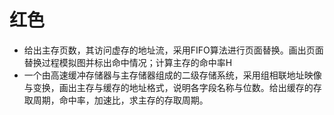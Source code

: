 # 红色

- 给出主存页数，其访问虚存的地址流，采用FIFO算法进行页面替换。画出页面替换过程模拟图并标出命中情况；计算主存的命中率H
- 一个由高速缓冲存储器与主存储器组成的二级存储系统，采用组相联地址映像与变换，画出主存与缓存的地址格式，说明各字段名称与位数。给出缓存的存取周期，命中率，加速比，求主存的存取周期。